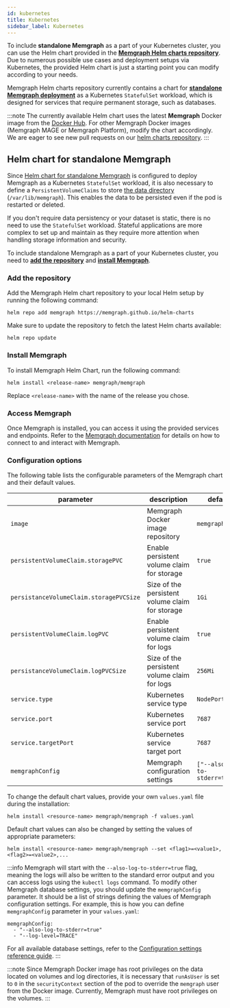 ```yaml
---
id: kubernetes
title: Kubernetes
sidebar_label: Kubernetes
---
```


To include **standalone Memgraph** as a part of your Kubernetes cluster, you can use the Helm chart provided in the [**Memgraph Helm charts repository**](https://github.com/memgraph/helm-charts). Due to numerous possible use cases and deployment setups via Kubernetes, the provided Helm chart is just a starting point you can modify according to your needs. 


Memgraph Helm charts repository currently contains a chart for [**standalone Memgraph deployment**](#helm-chart-for-standalone-memgraph) as a Kubernetes `StatefulSet` workload, which is designed for services that require permanent storage, such as databases. 

:::note
The currently available Helm chart uses the latest **Memgraph** Docker image from the [Docker Hub](https://hub.docker.com/r/memgraph/memgraph). For other Memgraph Docker images (Memgraph MAGE or Memgraph Platform), modify the chart accordingly. We are eager to see new pull requests on our [helm charts repository](https://github.com/memgraph/helm-charts).
:::

## Helm chart for standalone Memgraph

<!-- TODO: Add image - architecture -->

Since [Helm chart for standalone Memgraph](https://github.com/memgraph/helm-charts/tree/main/charts/memgraph) is configured to deploy Memgraph as a Kubernetes `StatefulSet` workload, it is also necessary to define a `PersistentVolumeClaims` to store [the data directory](/reference-guide/backup.md) (`/var/lib/memgraph`). This enables the data to be persisted even if the pod is restarted or deleted. 

If you don't require data persistency or your dataset is static, there is no need to use the `StatefulSet` workload. Stateful applications are more complex to set up and maintain as they require more attention when handling storage information and security.

To include standalone Memgraph as a part of your Kubernetes cluster, you need to [**add the repository**](#add-the-repository) and [**install Memgraph**](#install-memgraph).

### Add the repository

Add the Memgraph Helm chart repository to your local Helm setup by running the following command:

```
helm repo add memgraph https://memgraph.github.io/helm-charts
```

Make sure to update the repository to fetch the latest Helm charts available:

```
helm repo update
```

### Install Memgraph

To install Memgraph Helm Chart, run the following command:
```
helm install <release-name> memgraph/memgraph
```
Replace `<release-name>` with the name of the release you chose.

### Access Memgraph
Once Memgraph is installed, you can access it using the provided services and endpoints. Refer to the [Memgraph documentation](/docs/connect-to-memgraph/overview.mdx) for details on how to connect to and interact with Memgraph.

### Configuration options
The following table lists the configurable parameters of the Memgraph chart and their default values.

parameter | description | default
--- | --- | ---
`image` | Memgraph Docker image repository | `memgraph`
`persistentVolumeClaim.storagePVC` | Enable persistent volume claim for storage | `true`
`persistanceVolumeClaim.storagePVCSize` | Size of the persistent volume claim for storage | `1Gi`
`persistentVolumeClaim.logPVC` | Enable persistent volume claim for logs | `true`
`persistanceVolumeClaim.logPVCSize` | Size of the persistent volume claim for logs | `256Mi`
`service.type` | Kubernetes service type | `NodePort`
`service.port` | Kubernetes service port | `7687`
`service.targetPort` | Kubernetes service target port | `7687`
`memgraphConfig` | Memgraph configuration settings | `["--also-log-to-stderr=true"]`

To change the default chart values, provide your own `values.yaml` file during the installation:
```
helm install <resource-name> memgraph/memgraph -f values.yaml
```
Default chart values can also be changed by setting the values of appropriate parameters:
```
helm install <resource-name> memgraph/memgraph --set <flag1>=<value1>,<flag2>=<value2>,...
```

:::info
Memgraph will start with the `--also-log-to-stderr=true` flag, meaning the logs will also be written to the standard error output and you can access logs using the `kubectl logs` command. To modify other Memgraph database settings, you should update the `memgraphConfig` parameter. It should be a list of strings defining the values of Memgraph configuration settings. For example, this is how you can define `memgraphConfig` parameter in your `values.yaml`:
```
memgraphConfig: 
  - "--also-log-to-stderr=true"
  - "--log-level=TRACE"
```
For all available database settings, refer to the [Configuration settings reference guide](https://memgraph.com/docs/memgraph/reference-guide/configuration).
:::

:::note
Since Memgraph Docker image has root privileges on the data located on volumes and log directories, it is necessary that `runAsUser` is set to `0` in the `securityContext` section of the pod to override the `memgraph` user from the Docker image. Currently, Memgraph must have root privileges on the volumes. 
:::
